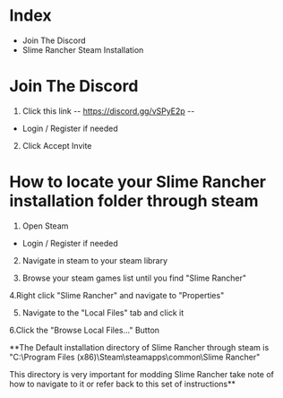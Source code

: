 # Index
- Join The Discord
- Slime Rancher Steam Installation
# Join The Discord
1. Click this link -- https://discord.gg/vSPyE2p --
  - Login / Register if needed
  
2. Click Accept Invite

# How to locate your Slime Rancher installation folder through steam
1. Open Steam 
  - Login / Register if needed
  
2. Navigate in steam to your steam library

3. Browse your steam games list until you find "Slime Rancher"

4.Right click "Slime Rancher" and navigate to "Properties"

5. Navigate to the "Local Files" tab and click it

6.Click the "Browse Local Files..." Button

**The Default installation directory of Slime Rancher through steam is "C:\Program Files (x86)\Steam\steamapps\common\Slime Rancher"  

This directory is very important for modding Slime Rancher take note of how to navigate to it or refer back to this set of instructions**
